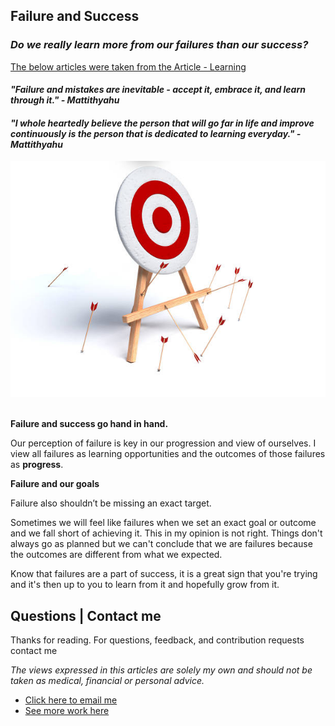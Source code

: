 ## **Failure and Success**
### *Do we really learn more from our failures than our success?*

[The below articles were taken from the Article - Learning](https://mattithyahudata.github.io/jekyll/update/2022/03/14/Learning.html)
#### *"Failure and mistakes are inevitable - accept it, embrace it, and learn through it." - Mattithyahu* 
#### *"I whole heartedly believe the person that will go far in life and improve continuously is the person that is dedicated to learning everyday." - Mattithyahu* 

<img src="images/missingtarget.jpg"/>

<br>
<br>

**Failure and success go hand in hand.**

Our perception of failure is key in our progression and view of ourselves. I view all failures as learning opportunities and the outcomes of those failures as **progress**. 

**Failure and our goals**

Failure also shouldn’t be missing an exact target. 

Sometimes we will feel like failures when we set an exact goal or outcome and we fall short of achieving it. This in my opinion is not right. Things don't always go as planned but we can't conclude that we are failures because the outcomes are different from what we expected. 

Know that failures are a part of success, it is a great sign that you're trying and it's then up to you to learn from it and hopefully grow from it.  

## Questions | Contact me 
Thanks for reading.
For questions, feedback, and contribution requests contact me<br>

*The views expressed in this articles are solely my own and should not be taken as medical, financial or personal advice.*
- [Click here to email me](mailto:contactmattithyahu@gmail.com) 
- [See more work here](https://mattithyahudata.github.io/)



